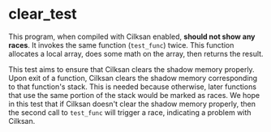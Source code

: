 # clear_test

This program, when compiled with Cilksan enabled, **should not show any races**.
It invokes the same function (`test_func`) twice. This function allocates a
local array, does some math on the array, then returns the result.

This test aims to ensure that Cilksan clears the shadow memory properly. Upon
exit of a function, Cilksan clears the shadow memory corresponding to that
function's stack. This is needed because otherwise, later functions that use
the same portion of the stack would be marked as races. We hope in this test
that if Cilksan doesn't clear the shadow memory properly, then the second
call to `test_func` will trigger a race, indicating a problem with Cilksan.
